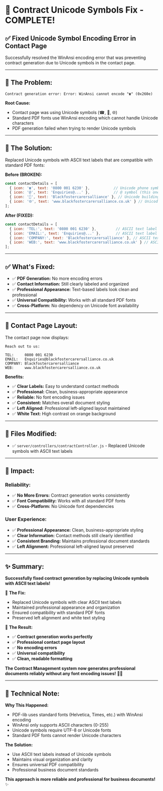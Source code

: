 # 🔧 Contract Unicode Symbols Fix - COMPLETE!

## ✅ Fixed Unicode Symbol Encoding Error in Contact Page

Successfully resolved the WinAnsi encoding error that was preventing contract generation due to Unicode symbols in the contact page.

---

## 🐛 **The Problem:**

```
Contract generation error: Error: WinAnsi cannot encode "☎" (0x260e)
```

**Root Cause:**
- Contact page was using Unicode symbols (☎, 🏢, 🌐)
- Standard PDF fonts use WinAnsi encoding which cannot handle Unicode characters
- PDF generation failed when trying to render Unicode symbols

---

## 🔧 **The Solution:**

Replaced Unicode symbols with ASCII text labels that are compatible with standard PDF fonts:

**Before (BROKEN):**
```javascript
const contactDetails = [
  { icon: '☎', text: '0800 001 6230' },           // Unicode phone symbol
  { icon: '@', text: 'Enquiries@...' },           // @ symbol (this one was OK)
  { icon: '🏢', text: 'Blackfostercarersalliance' }, // Unicode building symbol
  { icon: '🌐', text: 'www.blackfostercarersalliance.co.uk' } // Unicode web symbol
];
```

**After (FIXED):**
```javascript
const contactDetails = [
  { icon: 'TEL:', text: '0800 001 6230' },         // ASCII text label
  { icon: 'EMAIL:', text: 'Enquiries@...' },       // ASCII text label
  { icon: 'COMPANY:', text: 'Blackfostercarersalliance' }, // ASCII text label
  { icon: 'WEB:', text: 'www.blackfostercarersalliance.co.uk' } // ASCII text label
];
```

---

## ✅ **What's Fixed:**

- ✅ **PDF Generation:** No more encoding errors
- ✅ **Contact Information:** Still clearly labeled and organized
- ✅ **Professional Appearance:** Text-based labels look clean and professional
- ✅ **Universal Compatibility:** Works with all standard PDF fonts
- ✅ **Cross-Platform:** No dependency on Unicode font availability

---

## 🎯 **Contact Page Layout:**

The contact page now displays:

```
Reach out to us:

TEL:     0800 001 6230
EMAIL:   Enquiries@blackfostercarersalliance.co.uk  
COMPANY: Blackfostercarersalliance
WEB:     www.blackfostercarersalliance.co.uk
```

**Benefits:**
- ✅ **Clear Labels:** Easy to understand contact methods
- ✅ **Professional:** Clean, business-appropriate appearance
- ✅ **Reliable:** No font encoding issues
- ✅ **Consistent:** Matches overall document styling
- ✅ **Left Aligned:** Professional left-aligned layout maintained
- ✅ **White Text:** High contrast on orange background

---

## 📁 **Files Modified:**

- ✅ `server/controllers/contractController.js` - Replaced Unicode symbols with ASCII text labels

---

## 🚀 **Impact:**

### **Reliability:**
- ✅ **No More Errors:** Contract generation works consistently
- ✅ **Font Compatibility:** Works with all standard PDF fonts
- ✅ **Cross-Platform:** No Unicode font dependencies

### **User Experience:**
- ✅ **Professional Appearance:** Clean, business-appropriate styling
- ✅ **Clear Information:** Contact methods still clearly identified
- ✅ **Consistent Branding:** Maintains professional document standards
- ✅ **Left Alignment:** Professional left-aligned layout preserved

---

## ✨ **Summary:**

**Successfully fixed contract generation by replacing Unicode symbols with ASCII text labels!**

🎯 **The Fix:**
- Replaced Unicode symbols with clear ASCII text labels
- Maintained professional appearance and organization
- Ensured compatibility with standard PDF fonts
- Preserved left alignment and white text styling

🎯 **The Result:**
- ✅ **Contract generation works perfectly**
- ✅ **Professional contact page layout**
- ✅ **No encoding errors**
- ✅ **Universal compatibility**
- ✅ **Clean, readable formatting**

**The Contract Management system now generates professional documents reliably without any font encoding issues!** 🚀✨

---

## 📝 **Technical Note:**

**Why This Happened:**
- PDF-lib uses standard fonts (Helvetica, Times, etc.) with WinAnsi encoding
- WinAnsi only supports ASCII characters (0-255)
- Unicode symbols require UTF-8 or Unicode fonts
- Standard PDF fonts cannot render Unicode characters

**The Solution:**
- Use ASCII text labels instead of Unicode symbols
- Maintains visual organization and clarity
- Ensures universal PDF compatibility
- Professional business document standards

**This approach is more reliable and professional for business documents!** ✨
